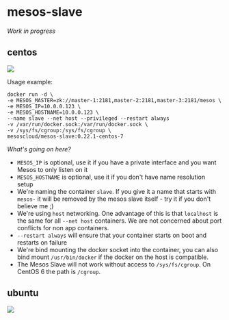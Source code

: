 # mesos-slave

*Work in progress*

## centos

[![](https://badge.imagelayers.io/mesoscloud/mesos-slave:0.22.1-centos-7.svg)](https://imagelayers.io/?images=mesoscloud/mesos-slave:0.22.1-centos-7)

Usage example:

```
docker run -d \
-e MESOS_MASTER=zk://master-1:2181,master-2:2181,master-3:2181/mesos \
-e MESOS_IP=10.0.0.123 \
-e MESOS_HOSTNAME=10.0.0.123 \
--name slave --net host --privileged --restart always
-v /var/run/docker.sock:/var/run/docker.sock \
-v /sys/fs/cgroup:/sys/fs/cgroup \
mesoscloud/mesos-slave:0.22.1-centos-7
```

*What's going on here?*

- `MESOS_IP` is optional, use it if you have a private interface and you want Mesos to only listen on it
- `MESOS_HOSTNAME` is optional, use it if you don't have name resolution setup
- We're naming the container `slave`.  If you give it a name that starts with `mesos-` it will be removed by the mesos slave itself - try it if you don't believe me ;)
- We're using `host` networking.  One advantage of this is that `localhost` is the same for all `--net host` containers.  We are not concerned about port conflicts for non app containers.
- `--restart always` will ensure that your container starts on boot and restarts on failure
- We're bind mounting the docker socket into the container, you can also bind mount `/usr/bin/docker` if the docker on the host is compatible.
- The Mesos Slave will not work without access to `/sys/fs/cgroup`.  On CentOS 6 the path is `/cgroup`.

## ubuntu

[![](https://badge.imagelayers.io/mesoscloud/mesos-slave:0.22.1-ubuntu-14.04.svg)](https://imagelayers.io/?images=mesoscloud/mesos-slave:0.22.1-ubuntu-14.04)
